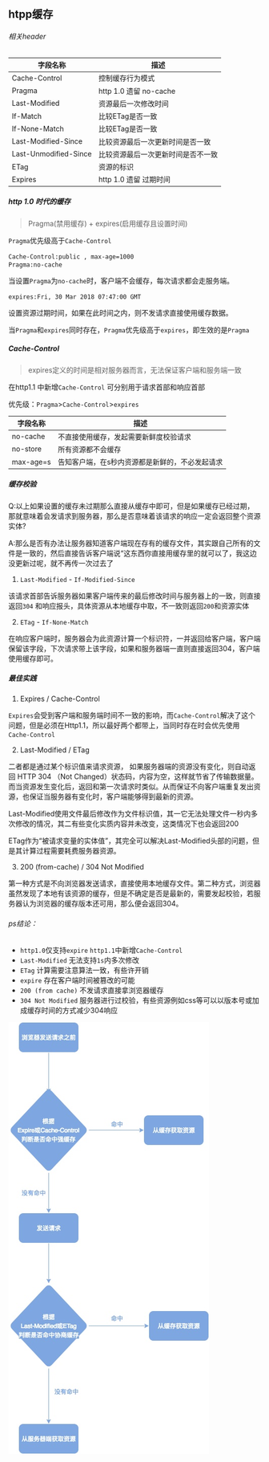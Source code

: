 ## htpp缓存

###### 相关header

字段名称 | 描述
---|---
Cache-Control | 控制缓存行为模式
Pragma | http 1.0 遗留 no-cache
Last-Modified| 资源最后一次修改时间
If-Match| 比较ETag是否一致
If-None-Match| 比较ETag是否一致
Last-Modified-Since| 比较资源最后一次更新时间是否一致
Last-Unmodified-Since| 比较资源最后一次更新时间是否不一致
ETag| 资源的标识
Expires| http 1.0 遗留 过期时间



##### http 1.0 时代的缓存
> Pragma(禁用缓存) + expires(启用缓存且设置时间)

`Pragma`优先级高于`Cache-Control`

```
Cache-Control:public , max-age=1000
Pragma:no-cache
```
当设置`Pragma`为`no-cache`时，客户端不会缓存，每次请求都会走服务端。


```
expires:Fri, 30 Mar 2018 07:47:00 GMT
```
设置资源过期时间，如果在此时间之内，则不发请求直接使用缓存数据。

当`Pragma`和`expires`同时存在，`Pragma`优先级高于`expires`，即生效的是`Pragma`



##### Cache-Control
> expires定义的时间是相对服务器而言，无法保证客户端和服务端一致

在http1.1 中新增`Cache-Control` 可分别用于请求首部和响应首部

优先级：`Pragma`>`Cache-Control`>`expires`


字段名称 | 描述
---|---
no-cache  | 不直接使用缓存，发起需要新鲜度校验请求
no-store  | 所有资源都不会缓存
max-age=s  | 告知客户端，在s秒内资源都是新鲜的，不必发起请求


##### 缓存校验

Q:以上如果设置的缓存未过期那么直接从缓存中即可，但是如果缓存已经过期，那就意味着会发请求到服务器，那么是否意味着该请求的响应一定会返回整个资源实体?

A:那么是否有办法让服务器知道客户端现在存有的缓存文件，其实跟自己所有的文件是一致的，然后直接告诉客户端说“这东西你直接用缓存里的就可以了，我这边没更新过呢，就不再传一次过去了


1. `Last-Modified` - `If-Modified-Since`


该请求首部告诉服务器如果客户端传来的最后修改时间与服务器上的一致，则直接返回`304` 和响应报头，具体资源从本地缓存中取，不一致则返回`200`和资源实体

2. `ETag` - `If-None-Match`

在响应客户端时，服务器会为此资源计算一个标识符，一并返回给客户端，客户端保留该字段，下次请求带上该字段，如果和服务器端一直则直接返回304，客户端使用缓存即可。





##### 最佳实践

1. Expires / Cache-Control

`Expires`会受到客户端和服务端时间不一致的影响，而`Cache-Control`解决了这个问题，但是必须在Http1.1，所以最好两个都带上，当同时存在时会优先使用`Cache-Control`

2. Last-Modified / ETag

二者都是通过某个标识值来请求资源， 如果服务器端的资源没有变化，则自动返回 HTTP 304 （Not Changed）状态码，内容为空，这样就节省了传输数据量。而当资源发生变化后，返回和第一次请求时类似。从而保证不向客户端重复发出资源，也保证当服务器有变化时，客户端能够得到最新的资源。

Last-Modified使用文件最后修改作为文件标识值，其一它无法处理文件一秒内多次修改的情况，其二有些变化实质内容并未改变，这类情况下也会返回200

ETag作为“被请求变量的实体值”，其完全可以解决Last-Modified头部的问题，但是其计算过程需要耗费服务器资源。

3. 200 (from-cache) / 304 Not Modified

第一种方式是不向浏览器发送请求，直接使用本地缓存文件。第二种方式，浏览器虽然发现了本地有该资源的缓存，但是不确定是否是最新的，需要发起校验，若服务器认为浏览器的缓存版本还可用，那么便会返回304。

###### ps结论：

* `http1.0`仅支持`expire` `http1.1`中新增`Cache-Control`
* `Last-Modified` 无法支持`1s`内多次修改
* `ETag` 计算需要注意算法一致，有些许开销
* `expire` 存在客户端时间被篡改的可能
* `200 (from cache)` 不发请求直接拿浏览器缓存
* `304 Not Modified` 服务器进行过校验，有些资源例如css等可以以版本号或加成缓存时间的方式减少304响应

![http缓存流程](https://github.com/luyufa/NodeLearning/blob/master/browser/cache.jpg)